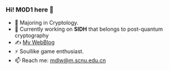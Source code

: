 ### Hi! M0D1 here 👋




- 🍻 Majoring in Cryptology.
- 🔭 Currently working on **SIDH** that belongs to post-quantum cryptography
- ✍️ [My WebBlog](https://m0d1.top)
- ⚡ Soullike game enthusiast.
- 📫 Reach me: mdlw@m.scnu.edu.cn
<!--
**Madeep2000/Madeep2000** is a ✨ _special_ ✨ repository because its `README.md` (this file) appears on your GitHub profile.

Here are some ideas to get you started:

- 🔭 I’m currently working on ...
- 🌱 I’m currently learning ...
- 👯 I’m looking to collaborate on ...
- 🤔 I’m looking for help with ...
- 💬 Ask me about ...
- 📫 How to reach me: ...
- 😄 Pronouns: ...
- ⚡ Fun fact: ...
-->
